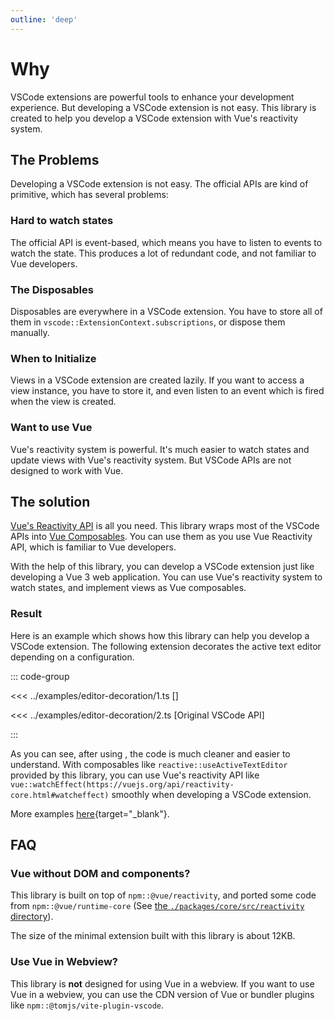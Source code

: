 ```yaml
---
outline: 'deep'
---
```


# Why <ReactiveVscode />

VSCode extensions are powerful tools to enhance your development experience. But developing a VSCode extension is not easy. This library is created to help you develop a VSCode extension with Vue's reactivity system.

## The Problems

Developing a VSCode extension is not easy. The official APIs are kind of primitive, which has several problems:

### Hard to watch states

The official API is event-based, which means you have to listen to events to watch the state. This produces a lot of redundant code, and not familiar to Vue developers.

### The Disposables

Disposables are everywhere in a VSCode extension. You have to store all of them in `vscode::ExtensionContext.subscriptions`, or dispose them manually.

### When to Initialize

Views in a VSCode extension are created lazily. If you want to access a view instance, you have to store it, and even listen to an event which is fired when the view is created.

### Want to use Vue

Vue's reactivity system is powerful. It's much easier to watch states and update views with Vue's reactivity system. But VSCode APIs are not designed to work with Vue.

## The solution

[Vue's Reactivity API](https://vuejs.org/api/reactivity-core.html) is all you need. This library wraps most of the VSCode APIs into [Vue Composables](https://vuejs.org/guide/reusability/composables.html). You can use them as you use Vue Reactivity API, which is familiar to Vue developers.

With the help of this library, you can develop a VSCode extension just like developing a Vue 3 web application. You can use Vue's reactivity system to watch states, and implement views as Vue composables.

### Result

Here is an example which shows how this library can help you develop a VSCode extension. The following extension decorates the active text editor depending on a configuration.

::: code-group

<<< ../examples/editor-decoration/1.ts [<ReactiveVscode2 />]

<<< ../examples/editor-decoration/2.ts [Original VSCode API]

:::

As you can see, after using <ReactiveVscode />, the code is much cleaner and easier to understand. With composables like `reactive::useActiveTextEditor` provided by this library, you can use Vue's reactivity API like `vue::watchEffect(https://vuejs.org/api/reactivity-core.html#watcheffect)` smoothly when developing a VSCode extension.

More examples [here](../examples/){target="_blank"}.

## FAQ

### Vue without DOM and components?

This library is built on top of `npm::@vue/reactivity`, and ported some code from `npm::@vue/runtime-core` (See [the `./packages/core/src/reactivity` directory](https://github.com/KermanX/reactive-vscode/blob/main/packages/core/src/reactivity)).

The size of the minimal extension built with this library is about 12KB.

### Use Vue in Webview?

This library is **not** designed for using Vue in a webview. If you want to use Vue in a webview, you can use the CDN version of Vue or bundler plugins like `npm::@tomjs/vite-plugin-vscode`.
